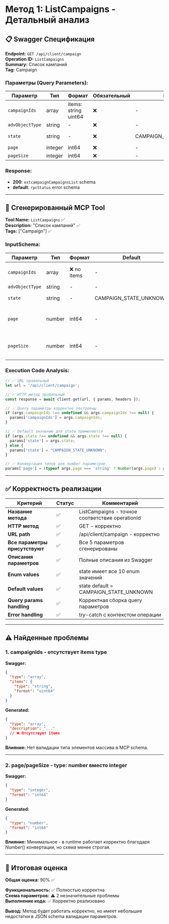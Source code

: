 # Метод 1: ListCampaigns - Детальный анализ

## 📋 Swagger Спецификация

**Endpoint:** `GET /api/client/campaign`  
**Operation ID:** `ListCampaigns`  
**Summary:** Список кампаний  
**Tag:** Campaign

### Параметры (Query Parameters):

| Параметр | Тип | Формат | Обязательный | Default | Enum |
|----------|-----|--------|--------------|---------|------|
| `campaignIds` | array | items: string uint64 | ❌ | - | - |
| `advObjectType` | string | - | ❌ | - | - |
| `state` | string | - | ❌ | CAMPAIGN_STATE_UNKNOWN | 10 значений |
| `page` | integer | int64 | ❌ | - | - |
| `pageSize` | integer | int64 | ❌ | - | - |

### Response:
- **200**: `extcampaignCampaignsList` schema
- **default**: `rpcStatus` error schema

---

## 🔧 Сгенерированный MCP Tool

**Tool Name:** `ListCampaigns` ✅  
**Description:** "Список кампаний" ✅  
**Tags:** ["Campaign"] ✅

### InputSchema:

| Параметр | Тип | Формат | Default | Enum | Статус |
|----------|-----|--------|---------|------|--------|
| `campaignIds` | array | ❌ no items | - | - | ⚠️ **MISSING items.type** |
| `advObjectType` | string | - | - | - | ✅ |
| `state` | string | - | CAMPAIGN_STATE_UNKNOWN | ✅ 10 значений | ✅ |
| `page` | number | int64 | - | - | ⚠️ **type: number** вместо integer |
| `pageSize` | number | int64 | - | - | ⚠️ **type: number** вместо integer |

### Execution Code Analysis:

```typescript
// ✅ URL правильный
let url = '/api/client/campaign';

// ✅ HTTP метод правильный
const response = await client.get(url, { params, headers });

// ✅ Query параметры корректно построены
if (args.campaignIds !== undefined && args.campaignIds !== null) {
  params['campaignIds'] = args.campaignIds;
}

// ✅ Default значение для state применяется
if (args.state !== undefined && args.state !== null) {
  params['state'] = args.state;
} else {
  params['state'] = "CAMPAIGN_STATE_UNKNOWN";
}

// ✅ Конвертация типов для number параметров
params['page'] = (typeof args.page === 'string' ? Number(args.page) : args.page);
```

---

## ✅ Корректность реализации

| Критерий | Статус | Комментарий |
|----------|--------|-------------|
| **Название метода** | ✅ | ListCampaigns - точное соответствие operationId |
| **HTTP метод** | ✅ | GET - корректно |
| **URL path** | ✅ | /api/client/campaign - корректно |
| **Все параметры присутствуют** | ✅ | Все 5 параметров сгенерированы |
| **Описания параметров** | ✅ | Полные описания из Swagger |
| **Enum values** | ✅ | state имеет все 10 enum значений |
| **Default values** | ✅ | state default = CAMPAIGN_STATE_UNKNOWN |
| **Query params handling** | ✅ | Корректная сборка query параметров |
| **Error handling** | ✅ | try-catch с контекстом операции |

---

## ⚠️ Найденные проблемы

### 1. campaignIds - отсутствует items type

**Swagger:**
```json
{
  "type": "array",
  "items": {
    "type": "string",
    "format": "uint64"
  }
}
```

**Generated:**
```json
{
  "type": "array",
  "description": "..."
  // ❌ Отсутствует items
}
```

**Влияние:** Нет валидации типа элементов массива в MCP schema.

---

### 2. page/pageSize - type: number вместо integer

**Swagger:**
```json
{
  "type": "integer",
  "format": "int64"
}
```

**Generated:**
```json
{
  "type": "number",
  "format": "int64"
}
```

**Влияние:** Минимальное - в runtime работает корректно благодаря Number() конвертации, но схема менее строгая.

---

## 🎯 Итоговая оценка

**Общая оценка:** 90% ✅

**Функциональность:** ✅ Полностью корректна  
**Схема параметров:** ⚠️ 2 незначительные проблемы  
**Выполнение кода:** ✅ Корректно реализовано

**Вывод:** Метод будет работать корректно, но имеет небольшие недостатки в JSON schema валидации параметров.
